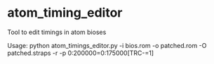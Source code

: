 # atom_timing_editor

Tool to edit timings in atom bioses

Usage:
  python atom_timings_editor.py -i bios.rom -o patched.rom -O patched.straps -r -p 0:200000=0:175000[TRC-=1]
